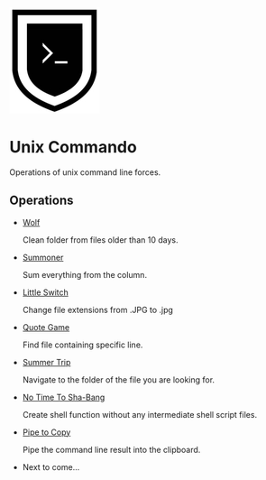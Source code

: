 ![Unix Commando Badge](unix-commando-badge.jpg)

# Unix Commando

Operations of unix command line forces.

## Operations

- [Wolf](./operations/wolf)

  Clean folder from files older than 10 days.

- [Summoner](./operations/summoner)

  Sum everything from the column.

- [Little Switch](./operations/little-switch)

  Change file extensions from .JPG to .jpg

- [Quote Game](./operations/quote-game)

  Find file containing specific line.

- [Summer Trip](./operations/summer-trip)

  Navigate to the folder of the file you are looking for.

- [No Time To Sha-Bang](./operations/no-time-to-sha-bang)

  Create shell function without any intermediate shell script files.
  
- [Pipe to Copy](./operations/pipe-to-copy)

  Pipe the command line result into the clipboard.

- Next to come...
